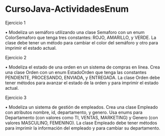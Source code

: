 # CursoJava-ActividadesEnum
Ejercicio 1

• Modeliza un semáforo utilizando una clase Semaforo con un enum ColorSemaforo
que tenga tres constantes: ROJO, AMARILLO, y VERDE. La clase debe tener un
método para cambiar el color del semáforo y otro para imprimir el estado actual.

Ejercicio 2

• Modeliza el estado de una orden en un sistema de compras en línea. Crea una clase
Orden con un enum EstadoOrden que tenga las constantes PENDIENTE,
PROCESANDO, ENVIADA, y ENTREGADA. La clase Orden debe tener métodos
para avanzar el estado de la orden y para imprimir el estado actual.

Ejercicio 3

• Modeliza un sistema de gestión de empleados. Crea una clase Empleado con
atributos nombre, id, departamento, y genero. Usa enums para Departamento (con
valores como TI, VENTAS, MARKETING) y Genero (con valores MASCULINO,
FEMENINO). La clase Empleado debe tener métodos para imprimir la información
del empleado y para cambiar su departamento.
